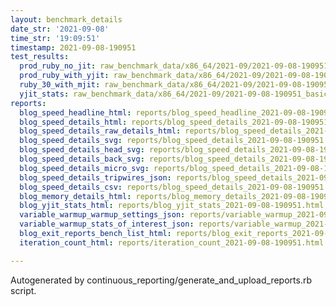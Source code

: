 ```yaml
---
layout: benchmark_details
date_str: '2021-09-08'
time_str: '19:09:51'
timestamp: 2021-09-08-190951
test_results:
  prod_ruby_no_jit: raw_benchmark_data/x86_64/2021-09/2021-09-08-190951_basic_benchmark_prod_ruby_no_jit.json
  prod_ruby_with_yjit: raw_benchmark_data/x86_64/2021-09/2021-09-08-190951_basic_benchmark_prod_ruby_with_yjit.json
  ruby_30_with_mjit: raw_benchmark_data/x86_64/2021-09/2021-09-08-190951_basic_benchmark_ruby_30_with_mjit.json
  yjit_stats: raw_benchmark_data/x86_64/2021-09/2021-09-08-190951_basic_benchmark_yjit_stats.json
reports:
  blog_speed_headline_html: reports/blog_speed_headline_2021-09-08-190951.html
  blog_speed_details_html: reports/blog_speed_details_2021-09-08-190951.html
  blog_speed_details_raw_details_html: reports/blog_speed_details_2021-09-08-190951.raw_details.html
  blog_speed_details_svg: reports/blog_speed_details_2021-09-08-190951.svg
  blog_speed_details_head_svg: reports/blog_speed_details_2021-09-08-190951.head.svg
  blog_speed_details_back_svg: reports/blog_speed_details_2021-09-08-190951.back.svg
  blog_speed_details_micro_svg: reports/blog_speed_details_2021-09-08-190951.micro.svg
  blog_speed_details_tripwires_json: reports/blog_speed_details_2021-09-08-190951.tripwires.json
  blog_speed_details_csv: reports/blog_speed_details_2021-09-08-190951.csv
  blog_memory_details_html: reports/blog_memory_details_2021-09-08-190951.html
  blog_yjit_stats_html: reports/blog_yjit_stats_2021-09-08-190951.html
  variable_warmup_warmup_settings_json: reports/variable_warmup_2021-09-08-190951.warmup_settings.json
  variable_warmup_stats_of_interest_json: reports/variable_warmup_2021-09-08-190951.stats_of_interest.json
  blog_exit_reports_bench_list_html: reports/blog_exit_reports_2021-09-08-190951.bench_list.html
  iteration_count_html: reports/iteration_count_2021-09-08-190951.html

---
```

Autogenerated by continuous_reporting/generate_and_upload_reports.rb script.
